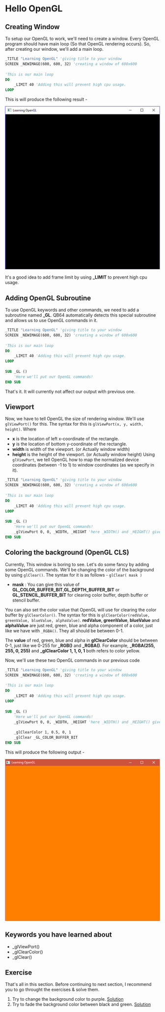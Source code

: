 # Hello OpenGL
## Creating Window
To setup our OpenGL to work, we'll need to create a window. Every OpenGL program should have main loop (So that OpenGL rendering occurs). So, after creating
our window, we'll add a main loop.
```vb
_TITLE "Learning OpenGL" 'giving title to your window
SCREEN _NEWIMAGE(600, 600, 32) 'creating a window of 600x600

'This is our main loop
DO
    _LIMIT 40 'Adding this will prevent high cpu usage.
LOOP
```
This is will produce the following result - 

![OpenGL First Window Created](https://raw.githubusercontent.com/AshishKingdom/OpenGL-Tutorials/gh-pages/images/hello-opengl/first_window.png)

<div class="hint-box">
It's a good idea to add frame limit by using <b>_LIMIT</b> to prevent high cpu usage.
</div>

## Adding OpenGL Subroutine
To use OpenGL keywords and other commands, we need to add a subroutine named **\_GL**. QB64 automatically detects this special subroutine and allows us to use OpenGL commands in it.
```vb
_TITLE "Learning OpenGL" 'giving title to your window
SCREEN _NEWIMAGE(600, 600, 32) 'creating a window of 600x600

'This is our main loop
DO
    _LIMIT 40 'Adding this will prevent high cpu usage.
LOOP

SUB _GL ()
    'Here we'll put our OpenGL commands!
END SUB
```
That's it. It will currently not affect our output with previous one.
## Viewport
Now, we have to tell OpenGL the size of rendering window. We'll use `glViewPort()` for this. The syntax for this is
`glViewPort(x, y, width, height)`. Where 
- **x** is the location of left x-coordinate of the rectangle.
- **y** is the location of bottom y-coordinate of the rectangle.
- **width** is width of the viewport. (or Actually window width)
- **height** is the height of the viewport. (or Actually window height)
Using `glViewPort`, we tell OpenGL how to map the normalized device coordinates (between -1 to 1) to window coordinates (as we specify in it).

```vb
_TITLE "Learning OpenGL" 'giving title to your window
SCREEN _NEWIMAGE(600, 600, 32) 'creating a window of 600x600

'This is our main loop
DO
    _LIMIT 40 'Adding this will prevent high cpu usage.
LOOP

SUB _GL ()
    'Here we'll put our OpenGL commands!
    _glViewPort 0, 0, _WIDTH, _HEIGHT 'here _WIDTH() and _HEIGHT() gives the width and height of our window.
END SUB
```

## Coloring the background (OpenGL CLS)
Currently, This window is boring to see. Let's do some fancy by adding some OpenGL commands.
We'll be changing the color of the background by using `glClear()`. The syntax for it is as follows -
`glClear( mask )`
- **mask** : You can give this value of **GL_COLOR_BUFFER_BIT**,**GL_DEPTH_BUFFER_BIT** or **GL_STENCIL_BUFFER_BIT** for clearing color buffer, depth buffer or stencil buffer.

You can also set the color value that OpenGL will use for clearing the color buffer by `glClearColor()`. The syntax for this is `glClearColor(redValue, greenValue, blueValue, alphaValue)`.
**redValue**, **greenValue**, **blueValue** and **alphaValue** are just red, green, blue and alpha component of a color, just like we have with `_RGBA()`. They all should be between 0-1.

<div class="hint-box">
    The <b>value</b> of red, green, blue and alpha in <b>glClearColor</b> should be between 0-1, just like we 0-255 for <b>_RGB()</b> and <b>_RGBA()</b>. For example, <b>_RGBA(255, 255, 0, 255)</b> and <b>_glClearColor 1, 1, 0, 1</b> both refers to color yellow.
</div>


Now, we'll use these two OpenGL commands in our previous code
```vb
_TITLE "Learning OpenGL" 'giving title to your window
SCREEN _NEWIMAGE(600, 600, 32) 'creating a window of 600x600

'This is our main loop
DO
    _LIMIT 40 'Adding this will prevent high cpu usage.
LOOP

SUB _GL ()
    'Here we'll put our OpenGL commands!
    _glViewPort 0, 0, _WIDTH, _HEIGHT 'here _WIDTH() and _HEIGHT() gives the width and height of our window.
    
    _glClearColor 1, 0.5, 0, 1
    _glClear _GL_COLOR_BUFFER_BIT
END SUB
```
This will produce the following output -

![Yellow colored window with glClear()](https://raw.githubusercontent.com/AshishKingdom/OpenGL-Tutorials/gh-pages/images/hello-opengl/window_after_glClear.png)

## Keywords you have learned about
- \_glViewPort()
- \_glClearColor()
- \_glClear()

## Exercise
That's all in this section. Before continuing to next section, I recommend you to go throught the exercises & solve them.
1. Try to change the background color to purple. [Solution](https://ashishkingdom.github.io/OpenGL-Tutorials/hello-opengl/solution-1/)
2. Try to fade the background color between black and green. [Solution](https://ashishkingdom.github.io/OpenGL-Tutorials/hello-opengl/solution-2/)
